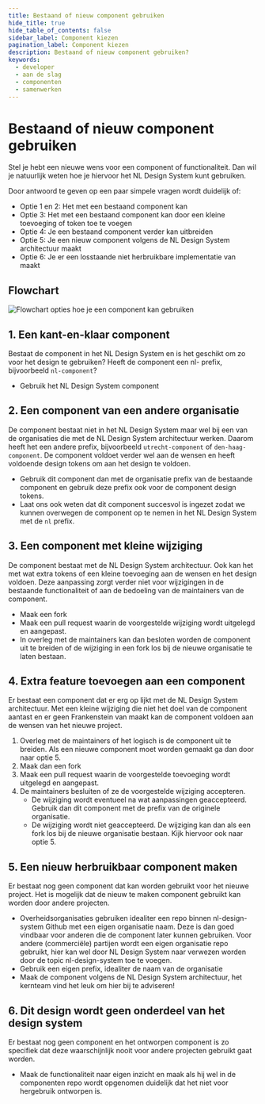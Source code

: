 ```yaml
---
title: Bestaand of nieuw component gebruiken
hide_title: true
hide_table_of_contents: false
sidebar_label: Component kiezen
pagination_label: Component kiezen
description: Bestaand of nieuw component gebruiken?
keywords:
  - developer
  - aan de slag
  - componenten
  - samenwerken
---
```


# Bestaand of nieuw component gebruiken

Stel je hebt een nieuwe wens voor een component of functionaliteit. Dan wil je natuurlijk weten hoe je hiervoor het NL Design System kunt gebruiken.

Door antwoord te geven op een paar simpele vragen wordt duidelijk of:

- Optie 1 en 2: Het met een bestaand component kan
- Optie 3: Het met een bestaand component kan door een kleine toevoeging of token toe te voegen
- Optie 4: Je een bestaand component verder kan uitbreiden
- Optie 5: Je een nieuw component volgens de NL Design System architectuur maakt
- Optie 6: Je er een losstaande niet herbruikbare implementatie van maakt

## Flowchart

![Flowchart opties hoe je een component kan gebruiken](https://i.imgur.com/LZcYeXT.jpg)

## 1. Een kant-en-klaar component

Bestaat de component in het NL Design System en is het geschikt om zo voor het design te gebruiken? Heeft de component een nl- prefix, bijvoorbeeld `nl-component`?

- Gebruik het NL Design System component

## 2. Een component van een andere organisatie

De component bestaat niet in het NL Design System maar wel bij een van de organisaties die met de NL Design System architectuur werken. Daarom heeft het een andere prefix, bijvoorbeeld `utrecht-component` of `den-haag-component`.
De component voldoet verder wel aan de wensen en heeft voldoende design tokens om aan het design te voldoen.

- Gebruik dit component dan met de organisatie prefix van de bestaande component en gebruik deze prefix ook voor de component design tokens.
- Laat ons ook weten dat dit component succesvol is ingezet zodat we kunnen overwegen de component op te nemen in het NL Design System met de `nl` prefix.

## 3. Een component met kleine wijziging

De component bestaat met de NL Design System architectuur. Ook kan het met wat extra tokens of een kleine toevoeging aan de wensen en het design voldoen. Deze aanpassing zorgt verder niet voor wijzigingen in de bestaande functionaliteit of aan de bedoeling van de maintainers van de component.

- Maak een fork
- Maak een pull request waarin de voorgestelde wijziging wordt uitgelegd en aangepast.
- In overleg met de maintainers kan dan besloten worden de component uit te breiden of de wijziging in een fork los bij de nieuwe organisatie te laten bestaan.

## 4. Extra feature toevoegen aan een component

Er bestaat een component dat er erg op lijkt met de NL Design System architectuur. Met een kleine wijziging die niet het doel van de component aantast en er geen Frankenstein van maakt kan de component voldoen aan de wensen van het nieuwe project.

1. Overleg met de maintainers of het logisch is de component uit te breiden. Als een nieuwe component moet worden gemaakt ga dan door naar optie 5.
2. Maak dan een fork
3. Maak een pull request waarin de voorgestelde toevoeging wordt uitgelegd en aangepast.
4. De maintainers besluiten of ze de voorgestelde wijziging accepteren.
   - De wijziging wordt eventueel na wat aanpassingen geaccepteerd. Gebruik dan dit component met de prefix van de originele organisatie.
   - De wijziging wordt niet geaccepteerd. De wijziging kan dan als een fork los bij de nieuwe organisatie bestaan. Kijk hiervoor ook naar optie 5.

## 5. Een nieuw herbruikbaar component maken

Er bestaat nog geen component dat kan worden gebruikt voor het nieuwe project.
Het is mogelijk dat de nieuw te maken component gebruikt kan worden door andere projecten.

- Overheidsorganisaties gebruiken idealiter een repo binnen nl-design-system Github met een eigen organisatie naam. Deze is dan goed vindbaar voor anderen die de component later kunnen gebruiken. Voor andere (commerciële) partijen wordt een eigen organisatie repo gebruikt, hier kan wel door NL Design System naar verwezen worden door de topic nl-design-system toe te voegen.
- Gebruik een eigen prefix, idealiter de naam van de organisatie
- Maak de component volgens de NL Design System architectuur, het kernteam vind het leuk om hier bij te adviseren!

## 6. Dit design wordt geen onderdeel van het design system

Er bestaat nog geen component en het ontworpen component is zo specifiek dat deze waarschijnlijk nooit voor andere projecten gebruikt gaat worden.

- Maak de functionaliteit naar eigen inzicht en maak als hij wel in de componenten repo wordt opgenomen duidelijk dat het niet voor hergebruik ontworpen is.
